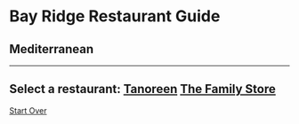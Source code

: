# Bay Ridge Restaurant Guide
## Mediterranean
---
Select a restaurant:
[Tanoreen](https://tanoreen.com/)
[The Family Store](familystorecooks.com)
---
[Start Over](../home.md)
